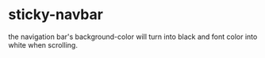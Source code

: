 # sticky-navbar
the navigation bar's background-color will turn into black and font color into white when scrolling.
